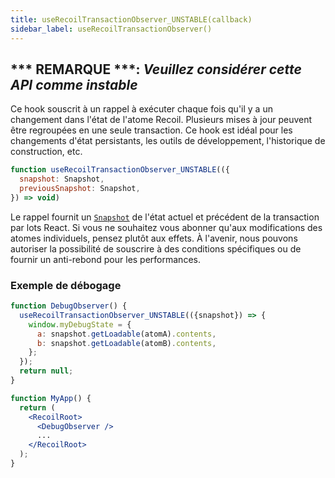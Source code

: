 ```yaml
---
title: useRecoilTransactionObserver_UNSTABLE(callback)
sidebar_label: useRecoilTransactionObserver()
---
```


## *** REMARQUE ***: *Veuillez considérer cette API comme instable*

Ce hook souscrit à un rappel à exécuter chaque fois qu'il y a un changement dans l'état de l'atome Recoil. Plusieurs mises à jour peuvent être regroupées en une seule transaction. Ce hook est idéal pour les changements d'état persistants, les outils de développement, l'historique de construction, etc.

```jsx
function useRecoilTransactionObserver_UNSTABLE(({
  snapshot: Snapshot,
  previousSnapshot: Snapshot,
}) => void)
```

Le rappel fournit un [`Snapshot`](/docs/api-reference/core/Snapshot) de l'état actuel et précédent de la transaction par lots React. Si vous ne souhaitez vous abonner qu'aux modifications des atomes individuels, pensez plutôt aux effets. À l'avenir, nous pouvons autoriser la possibilité de souscrire à des conditions spécifiques ou de fournir un anti-rebond pour les performances.

### Exemple de débogage

```jsx
function DebugObserver() {
  useRecoilTransactionObserver_UNSTABLE(({snapshot}) => {
    window.myDebugState = {
      a: snapshot.getLoadable(atomA).contents,
      b: snapshot.getLoadable(atomB).contents,
    };
  });
  return null;
}

function MyApp() {
  return (
    <RecoilRoot>
      <DebugObserver />
      ...
    </RecoilRoot>
  );
}
```
